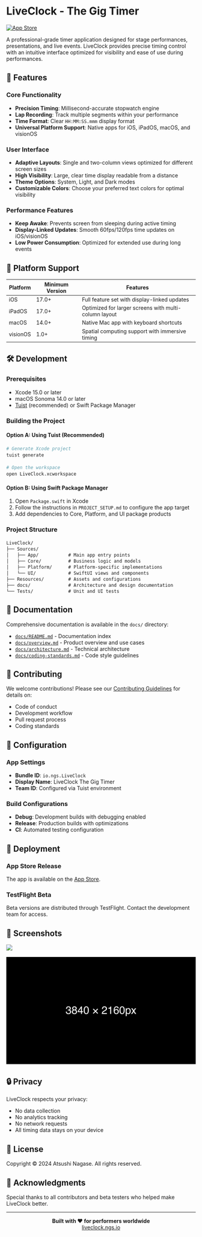 # LiveClock - The Gig Timer

[![App Store](https://img.shields.io/badge/App_Store-0D96F6?style=for-the-badge&logo=app-store&logoColor=white)](https://apps.apple.com/app/liveclock-the-gig-timer/id6752553093)

A professional-grade timer application designed for stage performances, presentations, and live events. LiveClock provides precise timing control with an intuitive interface optimized for visibility and ease of use during performances.

## 🎯 Features

### Core Functionality
- **Precision Timing**: Millisecond-accurate stopwatch engine
- **Lap Recording**: Track multiple segments within your performance
- **Time Format**: Clear `HH:MM:SS.mmm` display format
- **Universal Platform Support**: Native apps for iOS, iPadOS, macOS, and visionOS

### User Interface
- **Adaptive Layouts**: Single and two-column views optimized for different screen sizes
- **High Visibility**: Large, clear time display readable from a distance
- **Theme Options**: System, Light, and Dark modes
- **Customizable Colors**: Choose your preferred text colors for optimal visibility

### Performance Features
- **Keep Awake**: Prevents screen from sleeping during active timing
- **Display-Linked Updates**: Smooth 60fps/120fps time updates on iOS/visionOS
- **Low Power Consumption**: Optimized for extended use during long events

## 📱 Platform Support

| Platform | Minimum Version | Features |
|----------|----------------|----------|
| iOS | 17.0+ | Full feature set with display-linked updates |
| iPadOS | 17.0+ | Optimized for larger screens with multi-column layout |
| macOS | 14.0+ | Native Mac app with keyboard shortcuts |
| visionOS | 1.0+ | Spatial computing support with immersive timing |

## 🛠️ Development

### Prerequisites
- Xcode 15.0 or later
- macOS Sonoma 14.0 or later
- [Tuist](https://tuist.io) (recommended) or Swift Package Manager

### Building the Project

#### Option A: Using Tuist (Recommended)
```bash
# Generate Xcode project
tuist generate

# Open the workspace
open LiveClock.xcworkspace
```

#### Option B: Using Swift Package Manager
1. Open `Package.swift` in Xcode
2. Follow the instructions in `PROJECT_SETUP.md` to configure the app target
3. Add dependencies to Core, Platform, and UI package products

### Project Structure
```
LiveClock/
├── Sources/
│   ├── App/           # Main app entry points
│   ├── Core/          # Business logic and models
│   ├── Platform/      # Platform-specific implementations
│   └── UI/            # SwiftUI views and components
├── Resources/         # Assets and configurations
├── docs/              # Architecture and design documentation
└── Tests/             # Unit and UI tests
```

## 📖 Documentation

Comprehensive documentation is available in the `docs/` directory:
- [`docs/README.md`](docs/README.md) - Documentation index
- [`docs/overview.md`](docs/overview.md) - Product overview and use cases
- [`docs/architecture.md`](docs/architecture.md) - Technical architecture
- [`docs/coding-standards.md`](docs/coding-standards.md) - Code style guidelines

## 🤝 Contributing

We welcome contributions! Please see our [Contributing Guidelines](CONTRIBUTING.md) for details on:
- Code of conduct
- Development workflow
- Pull request process
- Coding standards

## 🔧 Configuration

### App Settings
- **Bundle ID**: `io.ngs.LiveClock`
- **Display Name**: LiveClock The Gig Timer
- **Team ID**: Configured via Tuist environment

### Build Configurations
- **Debug**: Development builds with debugging enabled
- **Release**: Production builds with optimizations
- **CI**: Automated testing configuration

## 🚀 Deployment

### App Store Release
The app is available on the [App Store](https://apps.apple.com/app/liveclock-the-gig-timer/id6752553093).

### TestFlight Beta
Beta versions are distributed through TestFlight. Contact the development team for access.

## 📱 Screenshots

![](./fastlane/screenshots/ios/en-US/1_APP_IPAD_PRO_7GEN_130_0.png)

![](./fastlane/screenshots/visionos/en-US/0_APP_APPLE_VISION_PRO_0.png)

## 🔒 Privacy

LiveClock respects your privacy:
- No data collection
- No analytics tracking
- No network requests
- All timing data stays on your device

## 📄 License

Copyright © 2024 Atsushi Nagase. All rights reserved.

## 🙏 Acknowledgments

Special thanks to all contributors and beta testers who helped make LiveClock better.

---

<div align="center">
  <strong>Built with ❤️ for performers worldwide</strong>
  <br>
  <a href="https://liveclock.ngs.io">liveclock.ngs.io</a>
</div>